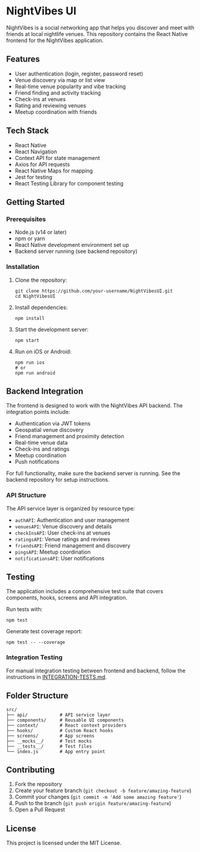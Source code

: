 # NightVibes UI

NightVibes is a social networking app that helps you discover and meet with friends at local nightlife venues. This repository contains the React Native frontend for the NightVibes application.

## Features

- User authentication (login, register, password reset)
- Venue discovery via map or list view
- Real-time venue popularity and vibe tracking
- Friend finding and activity tracking
- Check-ins at venues
- Rating and reviewing venues
- Meetup coordination with friends

## Tech Stack

- React Native
- React Navigation
- Context API for state management
- Axios for API requests
- React Native Maps for mapping
- Jest for testing
- React Testing Library for component testing

## Getting Started

### Prerequisites

- Node.js (v14 or later)
- npm or yarn
- React Native development environment set up
- Backend server running (see backend repository)

### Installation

1. Clone the repository:
   ```
   git clone https://github.com/your-username/NightVibesUI.git
   cd NightVibesUI
   ```

2. Install dependencies:
   ```
   npm install
   ```

3. Start the development server:
   ```
   npm start
   ```

4. Run on iOS or Android:
   ```
   npm run ios
   # or
   npm run android
   ```

## Backend Integration

The frontend is designed to work with the NightVibes API backend. The integration points include:

- Authentication via JWT tokens
- Geospatial venue discovery
- Friend management and proximity detection
- Real-time venue data
- Check-ins and ratings
- Meetup coordination
- Push notifications

For full functionality, make sure the backend server is running. See the backend repository for setup instructions.

### API Structure

The API service layer is organized by resource type:

- `authAPI`: Authentication and user management
- `venuesAPI`: Venue discovery and details
- `checkInsAPI`: User check-ins at venues
- `ratingsAPI`: Venue ratings and reviews
- `friendsAPI`: Friend management and discovery
- `pingsAPI`: Meetup coordination
- `notificationsAPI`: User notifications

## Testing

The application includes a comprehensive test suite that covers components, hooks, screens and API integration.

Run tests with:
```
npm test
```

Generate test coverage report:
```
npm test -- --coverage
```

### Integration Testing

For manual integration testing between frontend and backend, follow the instructions in [INTEGRATION-TESTS.md](./INTEGRATION-TESTS.md).

## Folder Structure

```
src/
├── api/            # API service layer
├── components/     # Reusable UI components
├── context/        # React context providers
├── hooks/          # Custom React hooks
├── screens/        # App screens
├── __mocks__/      # Test mocks
├── __tests__/      # Test files
└── index.js        # App entry point
```

## Contributing

1. Fork the repository
2. Create your feature branch (`git checkout -b feature/amazing-feature`)
3. Commit your changes (`git commit -m 'Add some amazing feature'`)
4. Push to the branch (`git push origin feature/amazing-feature`)
5. Open a Pull Request

## License

This project is licensed under the MIT License.